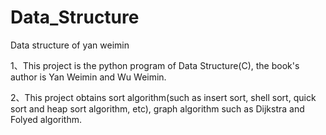 # Data_Structure
Data structure of yan weimin

1、This project is the python program of Data Structure(C), the book's author is Yan Weimin and Wu Weimin.

2、This project obtains sort algorithm(such as insert sort, shell sort, quick sort and heap sort algorithm, etc), graph algorithm such as Dijkstra and Folyed algorithm.

